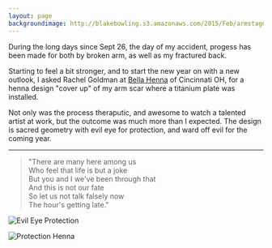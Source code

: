 ```yaml
---
layout: page
backgroundimage: http://blakebowling.s3.amazonaws.com/2015/Feb/armstages.jpg
---
```



During the long days since Sept 26, the day of my accident, progess has been made for both by broken arm, as well as my fractured back.

Starting to feel a bit stronger, and to start the new year on with a new outlook, I asked Rachel Goldman at [Bella Henna](http://bellahenna.com) of Cincinnati OH, for a henna design "cover up" of my arm scar where a titanium plate was installed.

Not only was the process theraputic, and awesome to watch a talented artist at work, but the outcome was much more than I expected. The design is sacred geometry with evil eye for protection, and ward off evil for the coming year.

---


> "There are many here among us<br>Who feel that life is but a joke<br>But you and I we've been through that<br>And this is not our fate<br>So let us not talk falsely now<br>The hour's getting late."

![Evil Eye Protection](http://blakebowling.s3.amazonaws.com/2015/Feb/2015-01-13%2019.04.35.400.jpg)

![Protection Henna](http://blakebowling.s3.amazonaws.com/2015/Feb/henna_arm_protection.jpg)